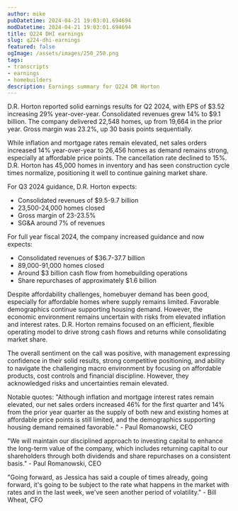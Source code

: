 ```yaml
---
author: mike
pubDatetime: 2024-04-21 19:03:01.694694
modDatetime: 2024-04-21 19:03:01.694694
title: Q224 DHI earnings
slug: q224-dhi-earnings
featured: false
ogImage: /assets/images/250_250.png
tags:
- transcripts
- earnings
- homebuilders
description: Earnings summary for Q224 DR Horton
---
```

D.R. Horton reported solid earnings results for Q2 2024, with EPS of $3.52 increasing 29% year-over-year. Consolidated revenues grew 14% to $9.1 billion. The company delivered 22,548 homes, up from 19,664 in the prior year. Gross margin was 23.2%, up 30 basis points sequentially.

While inflation and mortgage rates remain elevated, net sales orders increased 14% year-over-year to 26,456 homes as demand remains strong, especially at affordable price points. The cancellation rate declined to 15%. D.R. Horton has 45,000 homes in inventory and has seen construction cycle times normalize, positioning it well to continue gaining market share. 

For Q3 2024 guidance, D.R. Horton expects:
- Consolidated revenues of $9.5-9.7 billion
- 23,500-24,000 homes closed 
- Gross margin of 23-23.5%
- SG&A around 7% of revenues

For full year fiscal 2024, the company increased guidance and now expects:
- Consolidated revenues of $36.7-37.7 billion
- 89,000-91,000 homes closed
- Around $3 billion cash flow from homebuilding operations
- Share repurchases of approximately $1.6 billion

Despite affordability challenges, homebuyer demand has been good, especially for affordable homes where supply remains limited. Favorable demographics continue supporting housing demand. However, the economic environment remains uncertain with risks from elevated inflation and interest rates. D.R. Horton remains focused on an efficient, flexible operating model to drive strong cash flows and returns while consolidating market share.

The overall sentiment on the call was positive, with management expressing confidence in their solid results, strong competitive positioning, and ability to navigate the challenging macro environment by focusing on affordable products, cost controls and financial discipline. However, they acknowledged risks and uncertainties remain elevated.

Notable quotes:
"Although inflation and mortgage interest rates remain elevated, our net sales orders increased 46% for the first quarter and 14% from the prior year quarter as the supply of both new and existing homes at affordable price points is still limited, and the demographics supporting housing demand remained favorable." - Paul Romanowski, CEO

"We will maintain our disciplined approach to investing capital to enhance the long-term value of the company, which includes returning capital to our shareholders through both dividends and share repurchases on a consistent basis." - Paul Romanowski, CEO

"Going forward, as Jessica has said a couple of times already, going forward, it's going to be subject to the rate what happens in the market with rates and in the last week, we've seen another period of volatility." - Bill Wheat, CFO